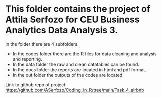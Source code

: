 # This folder contains the project of Attila Serfozo for CEU Business Analytics Data Analysis 3.

In the folder there are 4 subfolders. 
- In the codes folder there are the R files for data cleaning and analysis and reporting.
- In the data folder the raw and clean datatables can be found.
- In the docs folder the reports are located in html and pdf format.
- In the out folder the outputs of the codes are located.

Link to github repo of project: https://github.com/ASerfozo/Coding_in_R/tree/main/Task_4_airbnb